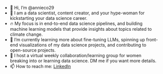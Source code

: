 - 👋 Hi, I’m @annieco29
- 👀 I am a data scientist, content creator, and your hype-woman for kickstarting your data science career.
- 🔥 My focus is in end-to-end data science pipelines, and building machine learning models that provide insights about topics related to climate change.
- 🌱 I’m currently learning more about fine-tuning LLMs, spinning up front-end visualizations of my data science projects, and contributing to open-source projects.
- 📓 I host a virtual weekly collaboration/learning group for women breaking into or learning data science. DM me if you want more details.
- 📫 How to reach me: [LinkedIn](https://www.linkedin.com/in/annie-condon-3293b1a3/) 

<!---
annieco29/annieco29 is a ✨ special ✨ repository because its `README.md` (this file) appears on your GitHub profile.
You can click the Preview link to take a look at your changes.
--->
